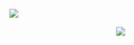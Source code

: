  ⠀ ⠀ ⠀ ⠀  ⠀  ⠀  ⠀    ⠀    ⠀  ⠀ ⠀  ⠀ ⠀![](https://file.garden/Zqvw-vvs4mjErqZF/image_2024-12-12_192440328.png)
 
  ⠀  ⠀ ⠀        ⠀ ⠀ ⠀  ⠀ ⠀     ⠀  ⠀  ⠀    ⠀    ⠀ ⠀  ⠀⠀ ⠀ ⠀                  ⠀  ⠀       ⠀     ⠀      ⠀ ⠀ ⠀       ⠀  ⠀![](https://komarev.com/ghpvc/?username=your-github-username&color=ebebeb)
<!--
**PigsFIy/PigsFIy** is a ✨ _special_ ✨ repository because its `README.md` (this file) appears on your GitHub profile.

Here are some ideas to get you started:

- 🔭 I’m currently working on ...
- 🌱 I’m currently learning ...
- 👯 I’m looking to collaborate on ...
- 🤔 I’m looking for help with ...
- 💬 Ask me about ...
- 📫 How to reach me: ...
- 😄 Pronouns: ...
- ⚡ Fun fact: ...
-->
